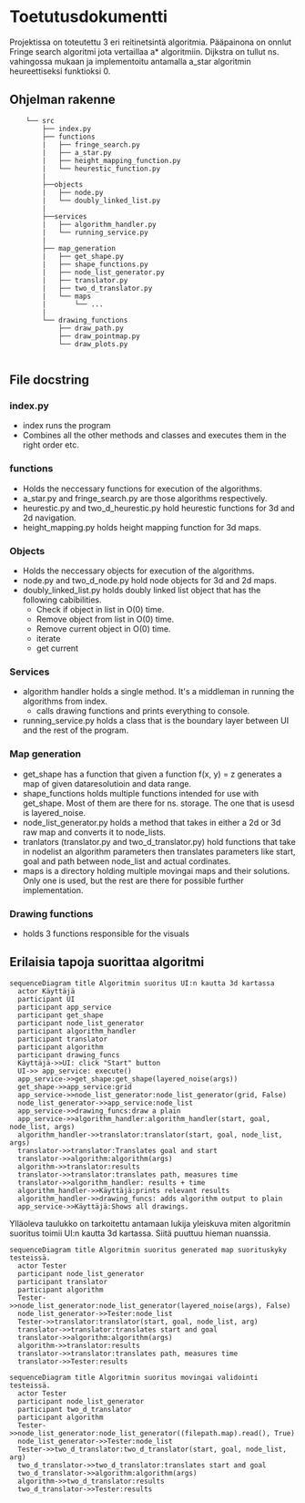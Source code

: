# Toetutusdokumentti

Projektissa on toteutettu 3 eri reitinetsintä algoritmia. Pääpainona on onnlut Fringe search algoritmi jota vertaillaa a* algoritmiin. Dijkstra on tullut ns. vahingossa mukaan ja implementoitu antamalla a_star algoritmin heureettiseksi funktioksi 0.

## Ohjelman rakenne

```text
    └── src                    
        ├── index.py
        ├── functions
        |   ├── fringe_search.py
        |   ├── a_star.py
        |   ├── height_mapping_function.py
        |   └── heurestic_function.py
        |
        ├──objects
        |   ├── node.py
        |   └── doubly_linked_list.py
        |
        ├──services
        |   ├── algorithm_handler.py
        |   └── running_service.py
        |
        ├── map_generation
        |   ├── get_shape.py
        |   ├── shape_functions.py
        |   ├── node_list_generator.py
        |   ├── translator.py
        |   ├── two_d_translator.py
        |   └── maps
        |       └── ...
        |   
        └── drawing_functions
            ├── draw_path.py
            ├── draw_pointmap.py
            └── draw_plots.py
            

```

## File docstring

### index.py

- index runs the program
- Combines all the other methods and classes and executes them in the right order etc.

### functions

- Holds the neccessary functions for execution of the algorithms.
- a_star.py and fringe_search.py are those algorithms respectively.
- heurestic.py and two_d_heurestic.py hold heurestic functions for 3d and 2d navigation.
- height_mapping.py holds height mapping function for 3d maps.

### Objects

- Holds the neccessary objects for execution of the algorithms.
- node.py and two_d_node.py hold node objects for 3d and 2d maps.
- doubly_linked_list.py holds doubly linked list object that has the following cabibilities.
  * Check if object in list in O(0) time.
  * Remove object from list in O(0) time.
  * Remove current object in O(0) time.
  * iterate 
  * get current

### Services

- algorithm handler holds a single method. It's a middleman in running the algorithms from index.
  - calls drawing functions and prints everything to console.
- running_service.py holds a class that is the boundary layer between UI and the rest of the program.

### Map generation

- get_shape has a function that given a function f(x, y) = z generates a map of given dataresolutioin and data range.
- shape_functions holds multiple functions intended for use with get_shape. Most of them are there for ns. storage. The one that is usesd is layered_noise.
- node_list_generator.py holds a method that takes in either a 2d or 3d raw map and converts it to node_lists. 
- tranlators (translator.py and two_d_translator.py) hold functions that take in nodelist an algorithm parameters then translates parameters like start, goal and path between node_list and actual cordinates.
- maps is a directory holding multiple movingai maps and their solutions. Only one is used, but the rest are there for possible further implementation.

### Drawing functions

  - holds 3 functions responsible for the visuals

## Erilaisia tapoja suorittaa algoritmi

```mermaid
sequenceDiagram title Algoritmin suoritus UI:n kautta 3d kartassa
  actor Käyttäjä
  participant UI
  participant app_service
  participant get_shape
  participant node_list_generator
  participant algorithm_handler
  participant translator
  participant algorithm
  participant drawing_funcs
  Käyttäjä->>UI: click "Start" button
  UI->> app_service: execute()
  app_service->>get_shape:get_shape(layered_noise(args))
  get_shape->>app_service:grid
  app_service->>node_list_generator:node_list_generator(grid, False)
  node_list_generator->>app_service:node_list
  app_service->>drawing_funcs:draw a plain
  app_service->>algorithm_handler:algorithm_handler(start, goal, node_list, args)
  algorithm_handler->>translator:translator(start, goal, node_list, args)
  translator->>translator:Translates goal and start
  translator->>algorithm:algorithm(args)
  algorithm->>translator:results
  translator->>translator:translates path, measures time
  translator->>algorithm_handler: results + time
  algorithm_handler->>Käyttäjä:prints relevant results
  algorithm_handler->>drawing_funcs: adds algorithm output to plain
  app_service->>Käyttäjä:Shows all drawings.

```

Ylläoleva taulukko on tarkoitettu antamaan lukija yleiskuva miten algoritmin suoritus toimii UI:n kautta 3d kartassa. Siitä puuttuu  hieman  nuanssia.

```mermaid
sequenceDiagram title Algoritmin suoritus generated map suorituskyky testeissä.
  actor Tester
  participant node_list_generator
  participant translator
  participant algorithm
  Tester->>node_list_generator:node_list_generator(layered_noise(args), False)
  node_list_generator->>Tester:node_list
  Tester->>translator:translator(start, goal, node_list, arg)
  translator->>translator:translates start and goal
  translator->>algorithm:algorithm(args)
  algorithm->>translator:results
  translator->>translator:translates path, measures time
  translator->>Tester:results
```

```mermaid
sequenceDiagram title Algoritmin suoritus movingai validointi testeissä.
  actor Tester
  participant node_list_generator
  participant two_d_translator
  participant algorithm
  Tester->>node_list_generator:node_list_generator((filepath.map).read(), True)
  node_list_generator->>Tester:node_list
  Tester->>two_d_translator:two_d_translator(start, goal, node_list, arg)
  two_d_translator->>two_d_translator:translates start and goal
  two_d_translator->>algorithm:algorithm(args)
  algorithm->>two_d_translator:results
  two_d_translator->>Tester:results
```
